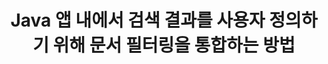 ---
############################# Static ############################
layout: "auto-gen-gist"
draft: false
path: "ko/search/java/filters/potx/"
otherformats: PDF DOC DOT DOCX DOCM DOTX DOTM TXT ODT OTT RTF XLS XLT XLSX XLSM XLSB XLTX XLTM XLA XLAM ODS OTS CSV TSV XML PPT PPS POT PPTX PPTM POTM PPSX PPSM ODP PST OST EML EMLX MSG ONE ZIP XHTML MHTML MD CHM EPUB  FB2 

############################# Head ############################
head_title: "Java API를 통해 검색 결과에 POTX 문서 필터링을 통합하시겠습니까?"
head_description: "GroupDocs.Search Java API를 사용하면 소프트웨어 개발자가 POTX 문서 검색 기능을 추가하고 문서 필터링을 적용하여 Java API를 통해 검색 결과를 사용자 정의할 수 있습니다."

############################# Header ############################
title: "Java 앱 내에서 검색 결과를 사용자 정의하기 위해 문서 필터링을 통합하는 방법"
description: "GroupDocs.Search Java API를 사용하면 프로그래머가 고급 POTX 문서 검색 기능을 통합하고 Java 앱에서 문서 필터링을 설정하여 검색 결과를 사용자 정의할 수 있습니다."

######################### Download Button #######################
button:
    enable: true

############################# About ############################
about:
    enable: true
    title: "Java 앱 내에서 검색 결과를 사용자 정의하기 위해 문서 필터링을 통합하는 방법"
    content: |
       문서 필터링은 소프트웨어 응용 프로그램이 색인된 문서의 텍스트에서 사용자가 입력한 관련 단어 시퀀스에 대해 문서를 검색 및 검색할 수 있도록 하는 매우 유용한 활동입니다. 필터에는 레코드를 선택하는 데 사용되는 기준을 정의하는 규칙 집합이 포함되어 있습니다. 문서 필터링을 통해 사용자는 검색을 특정 섹션이나 특정 문서 유형으로 제한하고 결과를 탐색하고 원하는 것을 찾을 수 있습니다. GroupDocs.Search for Java는 소프트웨어 개발자가 텍스트 인덱싱을 수행하고 가장 인기 있는 문서 파일 형식 중 일부를 검색할 수 있는 응용 프로그램을 만들 수 있도록 하는 기능이 풍부한 고성능 문서 인덱싱 및 검색 API입니다. PDF, HTML, Outlook 이메일, Microsoft Office Word, Excel 워크시트, PowerPoint 프레젠테이션, Outlook MSG, PST 등과 같은 다양한 문서 유형을 완벽하게 지원합니다. 사용자가 파일 경로 필터, 파일 확장자 필터, 속성 필터 등과 같은 검색 결과를 사용자 정의할 수 있는 다양한 종류의 파일러가 있습니다.

############################# content ############################
steps:
    enable: true
    block:
    - title_left: "Java를 통해 POTX 문서 검색에 문서 필터 적용"
      content_left: |
       GroupDocs.Search Java API는 소프트웨어 개발자가 Java API를 사용하여 검색 기능을 갖춘 강력한 응용 프로그램을 만들 수 있도록 도와줍니다. 아래 자바 코드 예제는 몇 줄의 코드만으로 다양한 종류의 문서를 검색하기 위해 문서 필터를 적용하는 방법을 보여줍니다.

      title_right: "POTX 문서 검색 시 문서 필터 설정"
      content_right: |
       * 먼저 인덱스 폴더 및 문서 폴더의 경로를 지정해야 합니다.
       * [Index](https://apireference.groupdocs.com/search/java/com.groupdocs.search/Index#Index(java.lang.String)) 클래스의 인스턴스를 호출하여 지정된 폴더에 인덱스 생성
       * [add](https://apireference.groupdocs.com/search/java/com.groupdocs.search/Index#add(java.lang.String)) 메서드를 호출하여 지정된 폴더에서 문서 인덱싱
       * [searchOptions](https://apireference.groupdocs.com/search/java/com.groupdocs.search.options/SearchOptions) 클래스를 호출하여 검색 옵션 객체 생성
       * [setSearchDocumentFilter](https://apireference.groupdocs.com/search/java/com.groupdocs.search.options/SearchOptions#setSearchDocumentFilter(com.groupdocs.search.options.ISearchDocumentFilter)) 메서드를 호출하여 문서 필터 설정
       * 검색을 시작하고 텍스트 문서를 찾으면 표시
        
      gisthash: "6ad4038623777576484491239ce17125"
      gistfile: "set_document_filter_in_search_java.java"

    - title_left: "Combine Search Document Filters to Create Composite Filter via Java"
      content_left: |
        GroupDocs.Search for Java allows software programmers to add advanced searching capability and apply custom filters for document searching inside their Java application. Users can create composite filter by combining various types of search filters. The following Java code demonstrates how to combine search document filters to create composite filter using Boolean operators AND, OR, NOT etc. with just a couple of lines of code.

      title_right: "POTX 파일 검색을 위한 복합 필터 생성"
      content_right: |
       * 먼저 인덱스 폴더 및 문서 폴더의 경로를 지정해야 합니다.
       * 전체 경로에 'Einstein'이라는 단어가 있는 모든 FB2 및 EPUB 문서를 반환하는 AND 복합 필터 만들기
       * [SearchDocumentFilter](https://apireference.groupdocs.com/search/java/com.groupdocs.search.options/SearchOptions#setSearchDocumentFilter(com.groupdocs.search.options.ISearchDocumentFilter))를 호출하여 filter1 생성
       * [SearchDocumentFilter](https://apireference.groupdocs.com/search/java/com.groupdocs.search.options/SearchOptions#setSearchDocumentFilter(com.groupdocs.search.options.ISearchDocumentFilter))를 호출하여 filter2 생성
       * [createAnd](https://apireference.groupdocs.com/search/java/com.groupdocs.search/SearchDocumentFilter#createAnd(com.groupdocs.search.options.ISearchDocumentFilter...)) 메서드를 호출하여 필터 결합
       * 전체 경로에 Einstein이라는 단어가 포함된 모든 DOC, DOCX, PDF 및 모든 문서를 반환하는 OR 복합 필터 만들기
       * [SearchDocumentFilter](https://apireference.groupdocs.com/search/java/com.groupdocs.search.options/SearchOptions#setSearchDocumentFilter(com.groupdocs.search.options.ISearchDocumentFilter))를 호출하여 filter3 생성
       * [SearchDocumentFilter](https://apireference.groupdocs.com/search/java/com.groupdocs.search.options/SearchOptions#setSearchDocumentFilter(com.groupdocs.search.options.ISearchDocumentFilter))를 호출하여 filter4 생성
       * [createOr](https://apireference.groupdocs.com/search/java/com.groupdocs.search/SearchDocumentFilter#createOr(com.groupdocs.search.options.ISearchDocumentFilter...)) 메서드를 호출하여 필터 결합
       * TXT 문서를 제외한 모든 발견된 문서를 반환하는 필터 만들기
       * [SearchDocumentFilter](https://apireference.groupdocs.com/search/java/com.groupdocs.search.options/SearchOptions#setSearchDocumentFilter(com.groupdocs.search.options.ISearchDocumentFilter))를 호출하여 filter4 생성
       * [createNot](https://apireference.groupdocs.com/search/java/com.groupdocs.search/SearchDocumentFilter#createNot(com.groupdocs.search.options.ISearchDocumentFilter)) 메서드를 호출하여 필터링하지 않음 적용

      gisthash: "db9ab9384dcacb90c5bbdad98a2d2cba"
      gistfile: "combine_document_filter_in_search_java.java"
      
    - title_left: "시스템 요구 사항"
      content_left: |
       GroupDocs.Search for Java는 모든 주요 플랫폼 및 운영 체제에서 지원됩니다. 전체 시스템 요구 사항 가이드를 보려면 아래 코드를 실행하기 전에 [시스템 요구 사항](https://docs.groupdocs.com/search/java/system-requirements/)을 방문하십시오. 다음 전제 조건이 컴퓨터에 설치되어 있는지 확인하십시오. 체계:
         * 운영 체제: 마이크로소프트 윈도우, 리눅스, 맥OS
         * 자바 버전 지원: J2SE 7.0(1.7), J2SE 8.0(1.8) 이상
         * GroupDocs[Repository](https://repository.groupdocs.com/repo/com/groupdocs/groupdocs-search/)에서 최신 버전의 GroupDocs.Search for Java API 다운로드
        
      title_right: "GroupDocs.Search를 사용하는 이유"
      content_right: |
        * 메모리와 디스크에서 검색 인덱스 생성.
        * 파일, 스트림 또는 구조에서 인덱싱하는 기능.
        * 암호로 보호된 문서 색인 생성 지원.
        * 여러 인덱스 병합 지원.
        * 검색 인덱싱 중에 문서를 필터링합니다.
        * 검색 중 맞춤법 검사 지원.
        * 혼합 문자가 완전히 지원됩니다.
        * 다양한 검색 유형을 하나의 검색어로 결합합니다.
        * 간단한 단어 및 정규식 검색 지원
        * 검색 쿼리에서 별칭 대체를 완벽하게 지원합니다.

demos:
    enable: true
        

more_formats:
    enable: true


back_to_top:
    enable: true
---